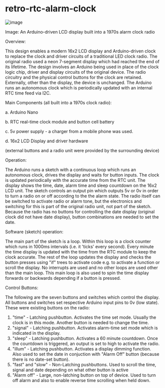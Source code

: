 # retro-rtc-alarm-clock

![image](https://user-images.githubusercontent.com/42916559/114238083-54a89800-9984-11eb-942f-cc3b6eb8380a.png)

Image: An Arduino-driven LCD display built into a 1970s alarm clock radio

Overview:

This design enables a modern 16x2 LCD display and Arduino-driven clock to replace the clock and driver circuits of a traditional LED clock radio.
The original radio used a neon 7-segment display which had reached the end of its lifetime.
The design involves an Arduino being used in place of the clock logic chip, driver and display circuits of the original device.
The radio circuitry and the physical control buttons for the clock are retained. Externally, other than the display, the device is unchanged.
The Arduino runs an autonomous clock which is periodically updated with an internal RTC time feed via I2C.

Main Components (all built into a 1970s clock radio):

 a. Arduino Nano
 
 b. RTC real-time clock module and button cell battery
 
 c. 5v power supply - a charger from a mobile phone was used.
 
 d. 16x2 LCD Display and driver hardware

(external buttons and a radio unit were provided by the surrounding device)

Operation:

The Arduino runs a sketch with a continuous loop which runs an autonomous clock, drives the display and waits for button inputs.
The clock is updated periodically with the accurate time from the RTC unit.
The display shows the time, date, alarm time and sleep countdown on the 16x2 LCD unit. 
The sketch controls an output pin which outputs 5v or 0v in order to turn a radio on or off according to the the alarm state.
The radio itself can be switched to activate radio or alarm tone, but the electronics and switching for this is part of the original radio unit, not part of the sketch.
Because the radio has no buttons for controlling the date display (original clock did not have date display), button combinations are needed to set the date.

Software (sketch) operation:

The main part of the sketch is a loop. Within this loop is a clock counter which runs in 1000ms intervals (i.e. it 'ticks' every second). 
Every minute the time display is updated with the time from the RTC module to keep the clock accurate.
The rest of the loop updates the display and checks the button presses using "if" trees to activate code e.g. to activate a function or scroll the display. 
No interrupts are used and no other loops are used other than the main loop. This main loop is also used to spin the time display forwards or backwards depending if a button is pressed.

Control Buttons:

The following are the seven buttons and switches which control the display. All buttons and switches set 
respective Arduino input pins to 0v (low state). These were existing buttons on the radio:
1. "time" - Latching pushbutton. Activates the time set mode. Usually the clock is in this mode. Another button is needed to change the time.
2. "signal" - Latching pushbutton. Activates alarm-time set mode which is indicated in the display.
3. "sleep" - Latching pushbutton. Activates a 60 minute countdown. Once the countdown is triggered, an output is set to high to activate the radio.
4. "illum" - Latching pushbutton. Activates a display dimming function. Also used to set the date in conjuction with "Alarm Off" button (because there is no date-set button).
5. "fast" and "slow" - Non-Latching pushbuttons. Used to scroll the time, signal and date depending on what other button is active
6. "Alarm off" - Large, non-latching button on top of device. Used to turn off alarm and also to enable reverse time scrolling when held down.
